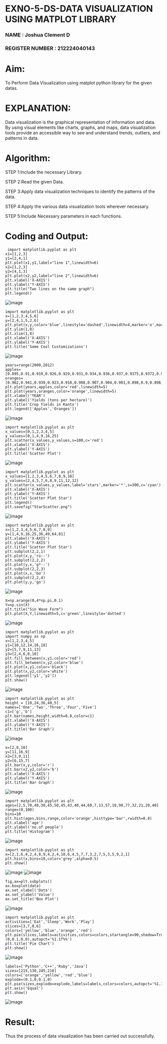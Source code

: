 # EXNO-5-DS-DATA VISUALIZATION USING MATPLOT LIBRARY

### NAME : Joshua Clement D
### REGISTER NUMBER : 212224040143
# Aim:
  To Perform Data Visualization using matplot python library for the given datas.

# EXPLANATION:
Data visualization is the graphical representation of information and data. By using visual elements like charts, graphs, and maps, data visualization tools provide an accessible way to see and understand trends, outliers, and patterns in data.

# Algorithm:
STEP 1:Include the necessary Library.

STEP 2:Read the given Data.

STEP 3:Apply data visualization techniques to identify the patterns of the data.

STEP 4:Apply the various data visualization tools wherever necessary.

STEP 5:Include Necessary parameters in each functions.

# Coding and Output:
```
 import matplotlib.pyplot as plt
x1=[1,2,3]
y1=[2,4,1]
plt.plot(x1,y1,label="line 1",linewidth=6)
x2=[1,2,3]
y2=[4,1,3]
plt.plot(x2,y2,label="line 2",linewidth=6)
plt.xlabel('X-AXIS')
plt.ylabel('Y-AXIS')
plt.title("Two lines on the same graph")
plt.legend()
```

![image](https://github.com/user-attachments/assets/ff140aa0-d05d-49ef-a8e9-7ce821b3843c)

```
import matplotlib.pyplot as plt
x=[1,2,3,4,5,6]
y=[2,4,1,5,2,6]
plt.plot(x,y,color='blue',linestyle='dashed',linewidth=4,marker='o',markerfacecolor='red',markersize=14)
plt.ylim(1,8)
plt.xlim(1,8)
plt.xlabel('X-AXIS')
plt.ylabel('Y-AXIS')
plt.title('Some Cool Customizations')
```
![image](https://github.com/user-attachments/assets/2833847b-cff9-4cb2-92c5-151736faf446)

```
years=range(2000,2012)
apples=[0.895,0.91,0.919,0.926,0.929,0.931,0.934,0.936,0.937,0.9375,0.9372,0.939]
oranges=[0.962,0.941,0.930,0.923,0.918,0.908,0.907,0.904,0.901,0.898,0.9,0.896,]
plt.plot(years,apples,color='red',linewidth=5)
plt.plot(years,oranges,color='orange',linewidth=5)
plt.xlabel('YEAR')
plt.ylabel('Yields (tons per hectare)')
plt.title('Crop Yields in Kanto')
plt.legend(['Apples','Oranges'])
```
![image](https://github.com/user-attachments/assets/bef97fac-8390-48f0-accc-786b165748be)

```
import matplotlib.pyplot as plt
x_values=[0,1,2,3,4,5]
y_values=[0,1,4,9,16,25]
plt.scatter(x_values,y_values,s=100,c='red')
plt.xlabel('X-AXIS')
plt.ylabel('Y-AXIS')
plt.title('Scatter Plot')
```
![image](https://github.com/user-attachments/assets/ffc32218-d9b2-491d-b0cd-6cf2bff96053)

```
import matplotlib.pyplot as plt
x_values=[1,2,3,4,5,6,7,8,9,10]
y_values=[2,4,5,7,6,8,9,11,12,12]
plt.scatter(x_values,y_values,label='stars',marker='*',s=300,c='cyan')
plt.xlabel('X-AXIS')
plt.ylabel('Y-AXIS')
plt.title('Scatter Plot Star')
plt.legend()
plt.savefig("StarScatter.png")
```
![image](https://github.com/user-attachments/assets/a6552a78-8cec-4c14-830e-01538fabe589)

```
import matplotlib.pyplot as plt
x=[1,2,3,4,5,6,7,8,9]
y=[1,4,9,16,25,36,49,64,81]
plt.xlabel('X-AXIS')
plt.ylabel('Y-AXIS')
plt.title('Scatter Plot Star')
plt.subplot(2,2,1)
plt.plot(x,y,'ro--')
plt.subplot(2,2,2)
plt.plot(y,x,'g*--')
plt.subplot(2,2,3)
plt.plot(x,x,'bo')
plt.subplot(2,2,4)
plt.plot(y,y,'go')
```
![image](https://github.com/user-attachments/assets/52f208fb-cc63-4616-af1c-3befbb27f372)
```
X=np.arange(0,4*np.pi,0.1)
Y=np.sin(X)
plt.title("Sin Wave Form")
plt.plot(X,Y,linewidth=5,c='green',linestyle='dotted')
```
![image](https://github.com/user-attachments/assets/06eef755-e136-46f2-8fee-8eeb50fdccd8)

```
import matplotlib.pyplot as plt
import numpy as np
x=[1,2,3,4,5]
y1=[10,12,14,16,18]
y2=[5,7,9,11,13]
y3=[2,4,6,8,10]
plt.fill_between(x,y1,color='red')
plt.fill_between(x,y2,color='blue')
plt.plot(x,y1,color='black')
plt.plot(x,y2,color='white')
plt.legend(['y1','y2'])
plt.show()

```
![image](https://github.com/user-attachments/assets/7828767b-084e-4b67-8a74-a793d00b33f2)
```
import matplotlib.pyplot as plt
height = [10,24,36,40,5]
names=['One','Two','Three','Four','Five']
c1=['g','b']
plt.bar(names,height,width=0.8,color=c1)
plt.xlabel('X-AXIS')
plt.ylabel('Y-AXIS')
plt.title('Bar Graph')
```
![image](https://github.com/user-attachments/assets/87cbefd1-0e17-4e24-af50-9c1635b3cb35)
```
x=[2,8,10]
y=[11,16,9]
x2=[3,9,11]
y2=[6,15,7]
plt.bar(x,y,color='r')
plt.bar(x2,y2,color='b')
plt.xlabel('X-AXIS')
plt.ylabel('Y-AXIS')
plt.title('Bar Graph')
```
![image](https://github.com/user-attachments/assets/7380ee63-a197-486f-8493-2d862440619d)

```
import matplotlib.pyplot as plt
ages=[2,5,70,40,30,45,50,45,43,40,44,60,7,13,57,18,90,77,32,21,20,40]
range=(0,100)
bins=10
plt.hist(ages,bins,range,color='orange',histtype='bar',rwidth=0.8)
plt.xlabel('age')
plt.ylabel('no.of people')
plt.title('Histogram')
```
![image](https://github.com/user-attachments/assets/44355106-a0db-4c98-8e1f-5999d73704c0)

```
import matplotlib.pyplot as plt
x=[2,1,6,4,2,4,8,9,4,2,4,10,6,4,5,7,7,3,2,7,5,3,5,9,2,1]
plt.hist(x,bins=10,color='grey',alpha=0.5)
plt.show()
```
![image](https://github.com/user-attachments/assets/d55a1988-1cc8-4abd-8643-27e860e7d6c3)
![image](https://github.com/user-attachments/assets/03ab0765-453f-4bbc-b379-35a74bddf21f)
```
fig,ax=plt.subplots()
ax.boxplot(data)
ax.set_xlabel('Data')
ax.set_ylabel('Value')
ax.set_title('Box Plot')
```
![image](https://github.com/user-attachments/assets/3305f426-f370-40d6-96e4-c1009ac55b52)

```
import matplotlib.pyplot as plt
activities=['Eat','Sleep','Work','Play']
slices=[3,7,8,6]
colors=['yellow','blue','orange','red']
plt.pie(slices,labels=activities,colors=colors,startangle=90,shadow=True,explode=(0,0.1,0,0),autopct='%1.1f%%')
plt.title('Pie Chart')
plt.show()
```
![image](https://github.com/user-attachments/assets/7e9cc623-9865-4318-9e89-050e02f5e362)

```
labels=['Python','C++','Ruby','Java']
sizes=[215,130,245,210]
colors=['orange','yellow','red','blue']
explode=(0.1,0,0.1,0)
plt.pie(sizes,explode=explode,labels=labels,colors=colors,autopct='%1.1f%%',shadow=True,startangle=90)
plt.axis('Equal')
plt.show()
```

![image](https://github.com/user-attachments/assets/311bd79f-ed84-48e2-bd83-b9ba87c2f49c)


# Result:
 Thus the process of data visualization has been carried out successfully.
